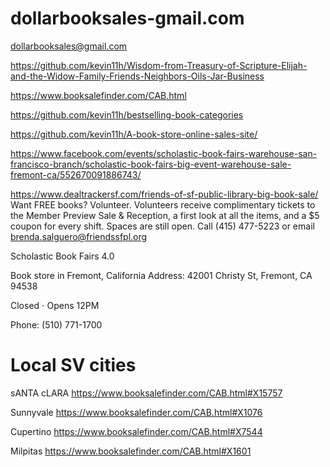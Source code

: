 # dollarbooksales-gmail.com
dollarbooksales@gmail.com

https://github.com/kevin11h/Wisdom-from-Treasury-of-Scripture-Elijah-and-the-Widow-Family-Friends-Neighbors-Oils-Jar-Business

https://www.booksalefinder.com/CAB.html

https://github.com/kevin11h/bestselling-book-categories

https://github.com/kevin11h/A-book-store-online-sales-site/



https://www.facebook.com/events/scholastic-book-fairs-warehouse-san-francisco-branch/scholastic-book-fairs-big-event-warehouse-sale-fremont-ca/552670091886743/


https://www.dealtrackersf.com/friends-of-sf-public-library-big-book-sale/
Want FREE books? Volunteer. Volunteers receive complimentary tickets to the Member Preview Sale & Reception, a first look at all the items, and a $5 coupon for every shift. Spaces are still open. Call (415) 477-5223 or email brenda.salguero@friendssfpl.org


Scholastic Book Fairs
4.0

Book store in Fremont, California
Address: 42001 Christy St, Fremont, CA 94538

Closed ⋅ Opens 12PM

Phone: (510) 771-1700

# Local SV cities
sANTA cLARA
https://www.booksalefinder.com/CAB.html#X15757

Sunnyvale
https://www.booksalefinder.com/CAB.html#X1076

Cupertino
https://www.booksalefinder.com/CAB.html#X7544

Milpitas
https://www.booksalefinder.com/CAB.html#X1601
